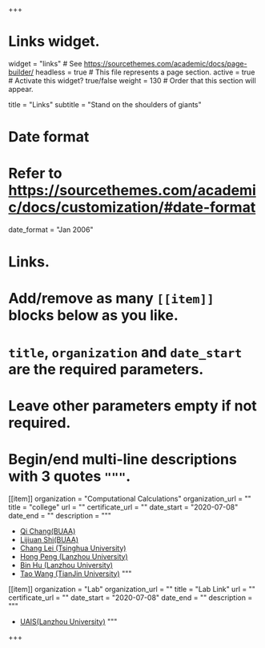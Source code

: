 +++
# Links widget.
widget = "links"  # See https://sourcethemes.com/academic/docs/page-builder/
headless = true  # This file represents a page section.
active = true  # Activate this widget? true/false
weight = 130  # Order that this section will appear.

title = "Links"
subtitle = "Stand on the shoulders of giants"

# Date format
#   Refer to https://sourcethemes.com/academic/docs/customization/#date-format
date_format = "Jan 2006"

# Links.
#   Add/remove as many `[[item]]` blocks below as you like.
#   `title`, `organization` and `date_start` are the required parameters.
#   Leave other parameters empty if not required.
#   Begin/end multi-line descriptions with 3 quotes `"""`.

[[item]]
  organization = "Computational Calculations"
  organization_url = ""
  title = "college"
  url = ""
  certificate_url = ""
  date_start = "2020-07-08"
  date_end = ""
  description = """
  * [Qi Chang(BUAA)](http://www.moltemplate.org/)
  * [Lijiuan Shi(BUAA)](https://zenodo.org/record/545655)
  * [Chang Lei (Tsinghua University)](https://zenodo.org/record/545655)
  * [Hong Peng (Lanzhou University)](https://zenodo.org/record/545655)
  * [Bin Hu (Lanzhou University)](https://zenodo.org/record/545655)
  * [Tao Wang (TianJin University)](https://zenodo.org/record/545655)
  """

[[item]]
  organization = "Lab"
  organization_url = ""
  title = "Lab Link"
  url = ""
  certificate_url = ""
  date_start = "2020-07-08"
  date_end = ""
  description = """
  * [UAIS(Lanzhou University)](http://www.moltemplate.org/)
  """

+++
